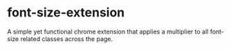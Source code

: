 # font-size-extension
A simple yet functional chrome extension that applies a multiplier to all font-size related classes across the page.
